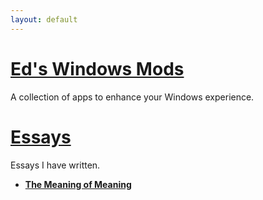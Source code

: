 ```yaml
---
layout: default
---
```


# [**Ed's Windows Mods**](./eds-windows-mods.html)

A collection of apps to enhance your Windows experience.

# [**Essays**](https://github.com/ERGeorgiev/essays)

Essays I have written.

- [**The Meaning of Meaning**](https://github.com/ERGeorgiev/essays/blob/main/the-meaning-of-meaning.md)
